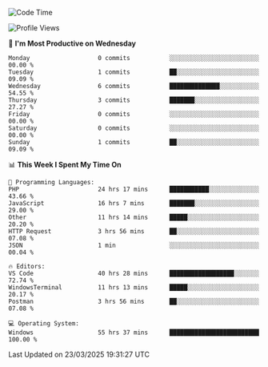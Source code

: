 <!--START_SECTION:waka-->
![Code Time](http://img.shields.io/badge/Code%20Time-4%2C423%20hrs%2023%20mins-blue)

![Profile Views](http://img.shields.io/badge/Profile%20Views-0-blue)

📅 **I'm Most Productive on Wednesday** 

```text
Monday                   0 commits           ░░░░░░░░░░░░░░░░░░░░░░░░░   00.00 % 
Tuesday                  1 commits           ██░░░░░░░░░░░░░░░░░░░░░░░   09.09 % 
Wednesday                6 commits           ██████████████░░░░░░░░░░░   54.55 % 
Thursday                 3 commits           ███████░░░░░░░░░░░░░░░░░░   27.27 % 
Friday                   0 commits           ░░░░░░░░░░░░░░░░░░░░░░░░░   00.00 % 
Saturday                 0 commits           ░░░░░░░░░░░░░░░░░░░░░░░░░   00.00 % 
Sunday                   1 commits           ██░░░░░░░░░░░░░░░░░░░░░░░   09.09 % 
```


📊 **This Week I Spent My Time On** 

```text
💬 Programming Languages: 
PHP                      24 hrs 17 mins      ███████████░░░░░░░░░░░░░░   43.66 % 
JavaScript               16 hrs 7 mins       ███████░░░░░░░░░░░░░░░░░░   29.00 % 
Other                    11 hrs 14 mins      █████░░░░░░░░░░░░░░░░░░░░   20.20 % 
HTTP Request             3 hrs 56 mins       ██░░░░░░░░░░░░░░░░░░░░░░░   07.08 % 
JSON                     1 min               ░░░░░░░░░░░░░░░░░░░░░░░░░   00.04 % 

🔥 Editors: 
VS Code                  40 hrs 28 mins      ██████████████████░░░░░░░   72.74 % 
WindowsTerminal          11 hrs 13 mins      █████░░░░░░░░░░░░░░░░░░░░   20.17 % 
Postman                  3 hrs 56 mins       ██░░░░░░░░░░░░░░░░░░░░░░░   07.08 % 

💻 Operating System: 
Windows                  55 hrs 37 mins      █████████████████████████   100.00 % 
```


 Last Updated on 23/03/2025 19:31:27 UTC
<!--END_SECTION:waka-->
